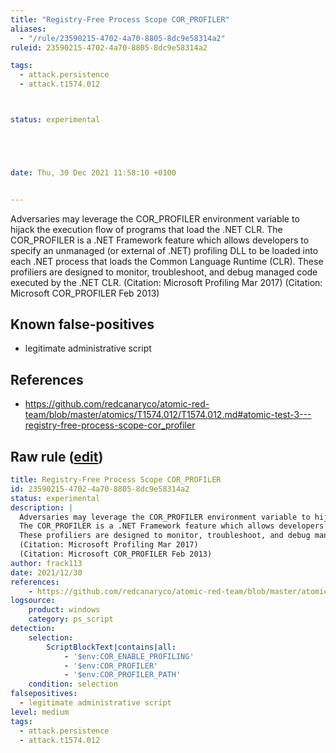 ```yaml
---
title: "Registry-Free Process Scope COR_PROFILER"
aliases:
  - "/rule/23590215-4702-4a70-8805-8dc9e58314a2"
ruleid: 23590215-4702-4a70-8805-8dc9e58314a2

tags:
  - attack.persistence
  - attack.t1574.012



status: experimental





date: Thu, 30 Dec 2021 11:58:10 +0100


---
```


Adversaries may leverage the COR_PROFILER environment variable to hijack the execution flow of programs that load the .NET CLR.
The COR_PROFILER is a .NET Framework feature which allows developers to specify an unmanaged (or external of .NET) profiling DLL to be loaded into each .NET process that loads the Common Language Runtime (CLR).
These profiliers are designed to monitor, troubleshoot, and debug managed code executed by the .NET CLR.
(Citation: Microsoft Profiling Mar 2017)
(Citation: Microsoft COR_PROFILER Feb 2013) 


<!--more-->


## Known false-positives

* legitimate administrative script



## References

* https://github.com/redcanaryco/atomic-red-team/blob/master/atomics/T1574.012/T1574.012.md#atomic-test-3---registry-free-process-scope-cor_profiler


## Raw rule ([edit](https://github.com/SigmaHQ/sigma/edit/master/rules/windows/powershell/powershell_script/posh_ps_cor_profiler.yml))
```yaml
title: Registry-Free Process Scope COR_PROFILER
id: 23590215-4702-4a70-8805-8dc9e58314a2
status: experimental
description: |
  Adversaries may leverage the COR_PROFILER environment variable to hijack the execution flow of programs that load the .NET CLR.
  The COR_PROFILER is a .NET Framework feature which allows developers to specify an unmanaged (or external of .NET) profiling DLL to be loaded into each .NET process that loads the Common Language Runtime (CLR).
  These profiliers are designed to monitor, troubleshoot, and debug managed code executed by the .NET CLR.
  (Citation: Microsoft Profiling Mar 2017)
  (Citation: Microsoft COR_PROFILER Feb 2013) 
author: frack113
date: 2021/12/30
references:
    - https://github.com/redcanaryco/atomic-red-team/blob/master/atomics/T1574.012/T1574.012.md#atomic-test-3---registry-free-process-scope-cor_profiler
logsource:
    product: windows
    category: ps_script
detection:
    selection:
        ScriptBlockText|contains|all:
            - '$env:COR_ENABLE_PROFILING'
            - '$env:COR_PROFILER'
            - '$env:COR_PROFILER_PATH'
    condition: selection
falsepositives:
  - legitimate administrative script
level: medium
tags:
  - attack.persistence
  - attack.t1574.012

```
